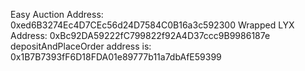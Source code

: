 Easy Auction Address: 0xed6B3274Ec4D7CEc56d24D7584C0B16a3c592300
Wrapped LYX Address: 0xBc92DA59222fC799822f92A4D37ccc9B9986187e
depositAndPlaceOrder address is: 0x1B7B7393fF6D18FDA01e89777b11a7dbAfE59399
